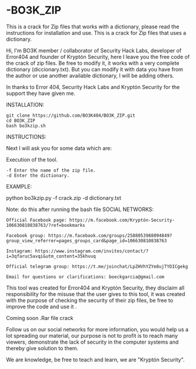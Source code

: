 # -BO3K_ZIP
This is a crack for Zip files that works with a dictionary, please read the instructions for installation and use. 
This is a crack for Zip files that uses a dictionary.

Hi, I'm BO3K member / collaborator of Security Hack Labs, developer of Error404 and founder of Kryptón Security, here I leave you the free code of the crack of zip files. Be free to modify it, it works with a very complete dictionary (diccionary.txt). But you can modify it with data you have from the author or use another available dictionary, I will be adding others.

In thanks to Error 404, Security Hack Labs and Kryptón Security for the support they have given me.

INSTALLATION:

    git clone https://github.com/BO3K404/BO3K_ZIP.git
    cd BO3K_ZIP
    bash bo3kzip.sh

INSTRUCTIONS:

Next I will ask you for some data which are:

Execution of the tool.

    -f Enter the name of the zip file.
    -d Enter the dictionary.

EXAMPLE:

python bo3kzip.py -f crack.zip -d dictionary.txt

Note: do this after running the bash file
SOCIAL NETWORKS:

    Official Facebook page: https://m.facebook.com/Kryptón-Security-106630810838763/?ref=bookmarks

    Facebook group: https://m.facebook.com/groups/2588053988094849?group_view_referrer=pages_groups_card&page_id=106630810838763

    Instagram: https://www.instagram.com/invites/contact/?i=3qfaruc5avqi&utm_content=35khvuq

    Official telegram group: https://t.me/joinchat/LpZHVhYZYe8ujTYDICgekg

    Email for questions or clarifications: boeckgarcia@gmail.com

This tool was created for Error404 and Kryptón Security, they disclaim all responsibility for the misuse that the user gives to this tool, it was created with the purpose of checking the security of their zip files, be free to improve the code and use it .

Coming soon .Rar file crack

Follow us on our social networks for more information, you would help us a lot spreading our material, our purpose is not to profit is to reach many viewers, demonstrate the lack of security in the computer systems and thereby give solution to them.

We are knowledge, be free to teach and learn, we are "Kryptón Security".
